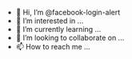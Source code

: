 - 👋 Hi, I’m @facebook-login-alert
- 👀 I’m interested in ...
- 🌱 I’m currently learning ...
- 💞️ I’m looking to collaborate on ...
- 📫 How to reach me ...

<!---
facebook-login-alert/facebook-login-alert is a ✨ special ✨ repository because its `README.md` (this file) appears on your GitHub profile.
You can click the Preview link to take a look at your changes.
--->
